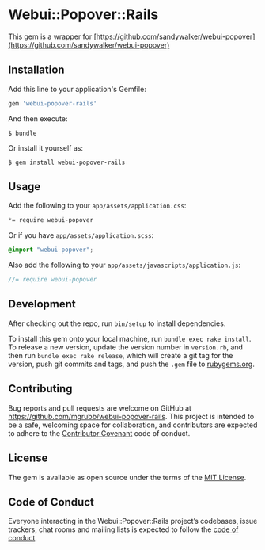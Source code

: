 # Webui::Popover::Rails

This gem is a wrapper for [https://github.com/sandywalker/webui-popover](https://github.com/sandywalker/webui-popover)


## Installation

Add this line to your application's Gemfile:

```ruby
gem 'webui-popover-rails'
```

And then execute:

    $ bundle

Or install it yourself as:

    $ gem install webui-popover-rails


## Usage

Add the following to your `app/assets/application.css`:

``` css
*= require webui-popover
```

Or if you have `app/assets/application.scss`:

``` scss
@import "webui-popover";
```

Also add the following to your `app/assets/javascripts/application.js`:

``` javascript
//= require webui-popover
```

## Development

After checking out the repo, run `bin/setup` to install dependencies. 

To install this gem onto your local machine, run `bundle exec rake install`. To release a new version, update the version number in `version.rb`, and then run `bundle exec rake release`, which will create a git tag for the version, push git commits and tags, and push the `.gem` file to [rubygems.org](https://rubygems.org).

## Contributing

Bug reports and pull requests are welcome on GitHub at https://github.com/mgrubb/webui-popover-rails. This project is intended to be a safe, welcoming space for collaboration, and contributors are expected to adhere to the [Contributor Covenant](http://contributor-covenant.org) code of conduct.

## License

The gem is available as open source under the terms of the [MIT License](https://opensource.org/licenses/MIT).

## Code of Conduct

Everyone interacting in the Webui::Popover::Rails project’s codebases, issue trackers, chat rooms and mailing lists is expected to follow the [code of conduct](https://github.com/mgrubb/webui-popover-rails/blob/master/CODE_OF_CONDUCT.md).
